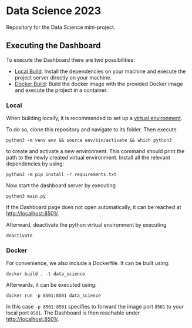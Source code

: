 # Data Science 2023

Repository for the Data Science mini-project.

## Executing the Dashboard

To execute the Dashboard there are two possibilities:

- [Local Build](#local): Install the dependencies on your machine and execute the project server directly on your machine.
- [Docker Build](#docker): Build the docker image with the provided Docker image and execute the project in a container.

### Local

When building locally, it is recommended to set up a [virtual environment](https://docs.python.org/3/library/venv.html).

To do so, clone this repository and navigate to its folder. Then execute

```shell
python3 -m venv env && source env/bin/activate && which python3
```

to create and activate a new environment. This command should print the path to the newly created virtual environment. Install all the relevant dependencies by using:

```shell
python3 -m pip install -r requirements.txt
```

Now start the dashboard server by executing

```shell
python3 main.py
```

If the Dashboard page does not open automatically, it can be reached at [http://localhost:8501/](http://localhost:8501/).

Afterward, deactivate the python virtual environment by executing

```shell
deactivate
```

### Docker

For convenience, we also include a Dockerfile. It can be built using:

```shell
docker build . -t data_science
```

Afterwards, it can be executed using:

```shell
docker run -p 8501:8501 data_science
```

In this case `-p 8501:8501` specifies to forward the image port `8501` to your local port `8501`. The Dashboard is then reachable under [http://localhost:8501/](http://localhost:8501/).
